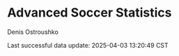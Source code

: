 # Advanced Soccer Statistics
Denis Ostroushko

<!-- gfm -->

Last successful data update: 2025-04-03 13:20:49 CST
